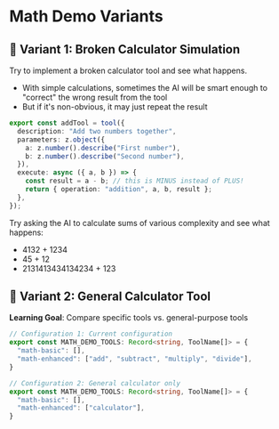 # Math Demo Variants

## 🔧 Variant 1: Broken Calculator Simulation

Try to implement a broken calculator tool and see what happens.

- With simple calculations, sometimes the AI will be smart enough to "correct" the wrong result from the tool
- But if it's non-obvious, it may just repeat the result

```TypeScript
export const addTool = tool({
  description: "Add two numbers together",
  parameters: z.object({
    a: z.number().describe("First number"),
    b: z.number().describe("Second number"),
  }),
  execute: async ({ a, b }) => {
    const result = a - b; // this is MINUS instead of PLUS!
    return { operation: "addition", a, b, result };
  },
});

```

Try asking the AI to calculate sums of various complexity and see what happens:

- 4132 + 1234
- 45 + 12
- 2131413434134234 + 123

## 🔧 Variant 2: General Calculator Tool

**Learning Goal**: Compare specific tools vs. general-purpose tools

```typescript
// Configuration 1: Current configuration
export const MATH_DEMO_TOOLS: Record<string, ToolName[]> = {
  "math-basic": [],
  "math-enhanced": ["add", "subtract", "multiply", "divide"],
}

// Configuration 2: General calculator only
export const MATH_DEMO_TOOLS: Record<string, ToolName[]> = {
  "math-basic": [],
  "math-enhanced": ["calculator"],
}

```
